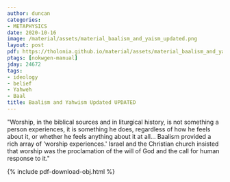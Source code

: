 ```yaml
---
author: duncan
categories:
- METAPHYSICS
date: 2020-10-16
image: /material/assets/material_baalism_and_yaism_updated.png
layout: post
pdf: https://tholonia.github.io/material/assets/material_baalism_and_yaism_updated.pdf
ptags: [nokwgen-manual]
jday: 24672
tags:
- ideology
- belief
- Yahweh
- Baal
title: Baalism and Yahwism Updated UPDATED
---
```


"Worship, in the biblical sources and in liturgical history, is not something a person experiences, it is something he does, regardless of how he feels about it, or whether he feels anything about it at all... Baalism provided a rich array of 'worship experiences.' Israel and the Christian church insisted that worship was the proclamation of the will of God and the call for human response to it."

<!--more-->

{% include pdf-download-obj.html %}
